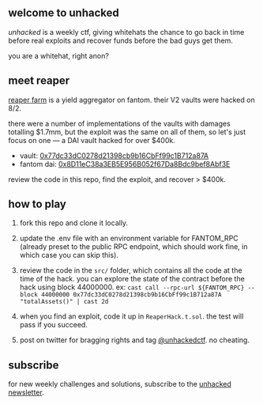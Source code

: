## welcome to unhacked

_unhacked_ is a weekly ctf, giving whitehats the chance to go back in time before real exploits and recover funds before the bad guys get them. 

you are a whitehat, right anon?

## meet reaper

[reaper farm](https://www.reaper.farm/) is a yield aggregator on fantom. their V2 vaults were hacked on 8/2.

there were a number of implementations of the vaults with damages totalling $1.7mm, but the exploit was the same on all of them, so let's just focus on one — a DAI vault hacked for over $400k.

- vault: [0x77dc33dC0278d21398cb9b16CbFf99c1B712a87A](https://ftmscan.com/address/0x77dc33dc0278d21398cb9b16cbff99c1b712a87a)
- fantom dai: [0x8D11eC38a3EB5E956B052f67Da8Bdc9bef8Abf3E](https://ftmscan.com/address/0x8D11eC38a3EB5E956B052f67Da8Bdc9bef8Abf3E)

review the code in this repo, find the exploit, and recover > $400k.

## how to play

1. fork this repo and clone it locally.

2. update the .env file with an environment variable for FANTOM_RPC (already preset to the public RPC endpoint, which should work fine, in which case you can skip this).

3. review the code in the `src/` folder, which contains all the code at the time of the hack. you can explore the state of the contract before the hack using block 44000000. ex: `cast call --rpc-url ${FANTOM_RPC} --block 44000000 0x77dc33dC0278d21398cb9b16CbFf99c1B712a87A "totalAssets()" | cast 2d`

4. when you find an exploit, code it up in `ReaperHack.t.sol`. the test will pass if you succeed.

5. post on twitter for bragging rights and tag [@unhackedctf](http://twitter.com/unhackedctf). no cheating.

## subscribe

for new weekly challenges and solutions, subscribe to the [unhacked newsletter](https://unhackedctf.substack.com/publish/post/69864558).